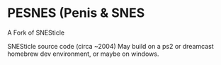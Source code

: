 # PESNES (Penis & SNES
A Fork of SNESticle

SNESticle source code (circa ~2004)
May build on a ps2 or dreamcast homebrew dev environment, or maybe on windows.
